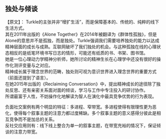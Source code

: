 ## 独处与倾谈

【原文】：
Turkle的主张并非“增扩生活”，而是保障基本的、传统的、纯粹的线下生活方式。  
其在2011年出版的《Alone Together》在2014年被翻译为《群体性孤独》，但是Alone的意思并不是孤独，而是独处。Turkle强调我们需要培养独处的能力以达成精神层面的成长与成熟。互联网破坏了我们独处的机会。与这种孤独在线的心理状态相反的是纸笔环境书写日志的情形，可能还有纸质的书、书架、图书馆。  
她是一位心理动力学精神分析师，她所讨论的精神生长在心理学中还没有很好的操作化测评变量与之对应。  
精神成长属于理念世界的范畴，独处则可视为意识世界进入理念世界的重要方式（前面还提到了语言）。  
在她2015年出版的《Reclaiming Conversation》中，提出精神成长的途径除了独处反思、还有亲密关系面对面的倾谈，学习与工作中专注投入的研讨协作。  
所谓最富于人性，不妨操作化地解读为智人在演化中最具竞争优势的行为表现。  

负面社交案例有两个明显的特征：多进程、窄带宽。多进程使得有限理性更为恶化，使得每个叙事主题的注意力都过度稀缺。多个叙事主题的意义感得分彼此是相互竞争而不是加总的关系。  
反社交应用则有：线下线上整合为单一的叙事主题，在带宽充裕的情况下，保证倾谈的注意力带宽。  
